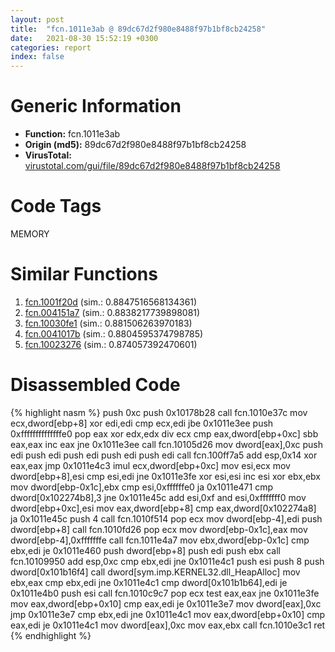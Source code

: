 ```yaml
---
layout: post
title:  "fcn.1011e3ab @ 89dc67d2f980e8488f97b1bf8cb24258"
date:   2021-08-30 15:52:19 +0300
categories: report
index: false
---
```


# Generic Information
- **Function:** fcn.1011e3ab
- **Origin (md5):** 89dc67d2f980e8488f97b1bf8cb24258
- **VirusTotal:** [virustotal.com/gui/file/89dc67d2f980e8488f97b1bf8cb24258][virustotal_ref]

# Code Tags
<span class="tag" id="MEMORY">MEMORY</span>


# Similar Functions

1. [fcn.1001f20d][similar_1_ref] (sim.: 0.8847516568134361)
2. [fcn.004151a7][similar_2_ref] (sim.: 0.8838217739898081)
3. [fcn.10030fe1][similar_3_ref] (sim.: 0.881506263970183)
4. [fcn.0041017b][similar_4_ref] (sim.: 0.8804595374798785)
5. [fcn.10023276][similar_5_ref] (sim.: 0.874057392470601)


# Disassembled Code

{% highlight nasm %}
push 0xc
push 0x10178b28
call fcn.1010e37c
mov ecx,dword[ebp+8]
xor edi,edi
cmp ecx,edi
jbe 0x1011e3ee
push 0xffffffffffffffe0
pop eax
xor edx,edx
div ecx
cmp eax,dword[ebp+0xc]
sbb eax,eax
inc eax
jne 0x1011e3ee
call fcn.10105d26
mov dword[eax],0xc
push edi
push edi
push edi
push edi
push edi
call fcn.100ff7a5
add esp,0x14
xor eax,eax
jmp 0x1011e4c3
imul ecx,dword[ebp+0xc]
mov esi,ecx
mov dword[ebp+8],esi
cmp esi,edi
jne 0x1011e3fe
xor esi,esi
inc esi
xor ebx,ebx
mov dword[ebp-0x1c],ebx
cmp esi,0xffffffe0
ja 0x1011e471
cmp dword[0x102274b8],3
jne 0x1011e45c
add esi,0xf
and esi,0xfffffff0
mov dword[ebp+0xc],esi
mov eax,dword[ebp+8]
cmp eax,dword[0x102274a8]
ja 0x1011e45c
push 4
call fcn.1010f514
pop ecx
mov dword[ebp-4],edi
push dword[ebp+8]
call fcn.1010fd26
pop ecx
mov dword[ebp-0x1c],eax
mov dword[ebp-4],0xfffffffe
call fcn.1011e4a7
mov ebx,dword[ebp-0x1c]
cmp ebx,edi
je 0x1011e460
push dword[ebp+8]
push edi
push ebx
call fcn.10109950
add esp,0xc
cmp ebx,edi
jne 0x1011e4c1
push esi
push 8
push dword[0x101b16f4]
call dword[sym.imp.KERNEL32.dll_HeapAlloc]
mov ebx,eax
cmp ebx,edi
jne 0x1011e4c1
cmp dword[0x101b1b64],edi
je 0x1011e4b0
push esi
call fcn.1010c9c7
pop ecx
test eax,eax
jne 0x1011e3fe
mov eax,dword[ebp+0x10]
cmp eax,edi
je 0x1011e3e7
mov dword[eax],0xc
jmp 0x1011e3e7
cmp ebx,edi
jne 0x1011e4c1
mov eax,dword[ebp+0x10]
cmp eax,edi
je 0x1011e4c1
mov dword[eax],0xc
mov eax,ebx
call fcn.1010e3c1
ret 
{% endhighlight %}


[similar_1_ref]: /report/fcn.1001f20d@01917ef1a6330a4695a0deaf2b7bc13a
[similar_2_ref]: /report/fcn.004151a7@b7a5b92638cb734d6411e4abb8a97a82
[similar_3_ref]: /report/fcn.10030fe1@481b545f5c18f2fce1caac67ddc419e8
[similar_4_ref]: /report/fcn.0041017b@950fc8a60b5bfd2ed28e8806b8cb3a4d
[similar_5_ref]: /report/fcn.10023276@4c3818fdf32d89a09257dbc9d3e142ea
[virustotal_ref]: https://www.virustotal.com/gui/file/89dc67d2f980e8488f97b1bf8cb24258